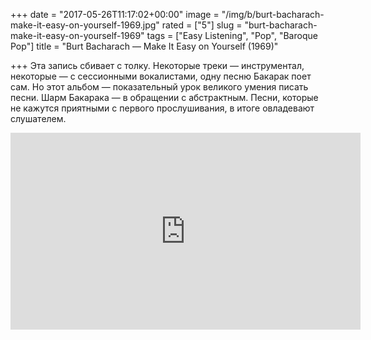 +++
date = "2017-05-26T11:17:02+00:00"
image = "/img/b/burt-bacharach-make-it-easy-on-yourself-1969.jpg"
rated = ["5"]
slug = "burt-bacharach-make-it-easy-on-yourself-1969"
tags = ["Easy Listening", "Pop", "Baroque Pop"]
title = "Burt Bacharach — Make It Easy on Yourself (1969)"

+++
Эта запись сбивает с&nbsp;толку. Некоторые треки&nbsp;&mdash; инструментал, некоторые&nbsp;&mdash; с&nbsp;сессионными вокалистами, одну песню Бакарак поет сам. Но&nbsp;этот альбом&nbsp;&mdash; показательный урок великого умения писать песни. Шарм Бакарака&nbsp;&mdash; в&nbsp;обращении с&nbsp;абстрактным. Песни, которые не&nbsp;кажутся приятными с&nbsp;первого прослушивания, в&nbsp;итоге овладевают слушателем.

<iframe width="560" height="315" src="https://www.youtube.com/embed/wdvhGloYpvs" frameborder="0" allowfullscreen></iframe>